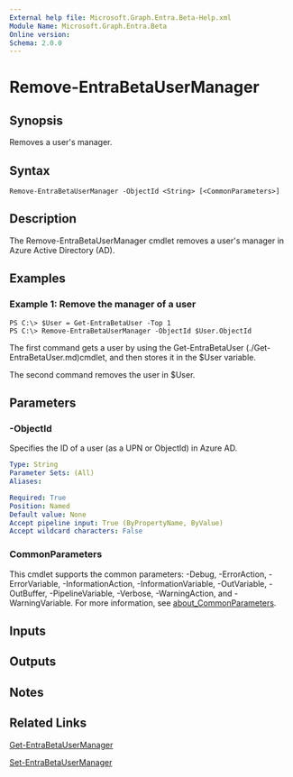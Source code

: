 ```yaml
---
External help file: Microsoft.Graph.Entra.Beta-Help.xml
Module Name: Microsoft.Graph.Entra.Beta
Online version:
Schema: 2.0.0
---
```


# Remove-EntraBetaUserManager

## Synopsis
Removes a user's manager.

## Syntax

```
Remove-EntraBetaUserManager -ObjectId <String> [<CommonParameters>]
```

## Description
The Remove-EntraBetaUserManager cmdlet removes a user's manager in Azure Active Directory (AD).

## Examples

### Example 1: Remove the manager of a user
```
PS C:\> $User = Get-EntraBetaUser -Top 1
PS C:\> Remove-EntraBetaUserManager -ObjectId $User.ObjectId
```

The first command gets a user by using the Get-EntraBetaUser (./Get-EntraBetaUser.md)cmdlet, and then stores it in the $User variable.

The second command removes the user in $User.

## Parameters



### -ObjectId
Specifies the ID of a user (as a UPN or ObjectId) in Azure AD.

```yaml
Type: String
Parameter Sets: (All)
Aliases:

Required: True
Position: Named
Default value: None
Accept pipeline input: True (ByPropertyName, ByValue)
Accept wildcard characters: False
```

### CommonParameters
This cmdlet supports the common parameters: -Debug, -ErrorAction, -ErrorVariable, -InformationAction, -InformationVariable, -OutVariable, -OutBuffer, -PipelineVariable, -Verbose, -WarningAction, and -WarningVariable. For more information, see [about_CommonParameters](https://go.microsoft.com/fwlink/?LinkID=113216).

## Inputs

## Outputs

## Notes

## Related Links

[Get-EntraBetaUserManager]()

[Set-EntraBetaUserManager]()

